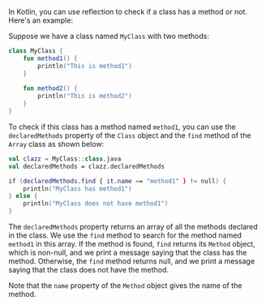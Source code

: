 In Kotlin, you can use reflection to check if a class has a method or not. Here's an example:

Suppose we have a class named `MyClass` with two methods:

```kotlin
class MyClass {
    fun method1() {
        println("This is method1")
    }
    
    fun method2() {
        println("This is method2")
    }
}
```

To check if this class has a method named `method1`, you can use the `declaredMethods` property of the `Class` object and the `find` method of the `Array` class as shown below:

```kotlin
val clazz = MyClass::class.java
val declaredMethods = clazz.declaredMethods

if (declaredMethods.find { it.name == "method1" } != null) {
    println("MyClass has method1")
} else {
    println("MyClass does not have method1")
}
```

The `declaredMethods` property returns an array of all the methods declared in the class. We use the `find` method to search for the method named `method1` in this array. If the method is found, `find` returns its `Method` object, which is non-null, and we print a message saying that the class has the method. Otherwise, the `find` method returns null, and we print a message saying that the class does not have the method.

Note that the `name` property of the `Method` object gives the name of the method.